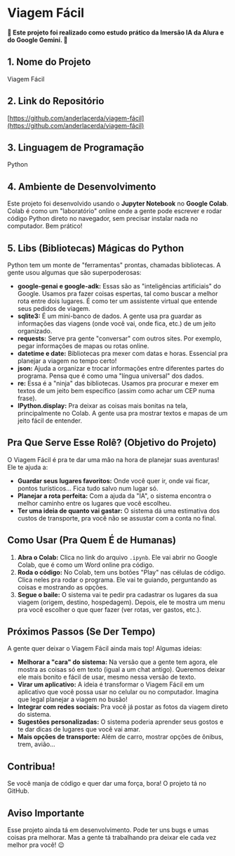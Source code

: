 # Viagem Fácil

**🚀 Este projeto foi realizado como estudo prático da Imersão IA da Alura e do Google Gemini. 🚀**

## 1. Nome do Projeto

Viagem Fácil

## 2. Link do Repositório

[https://github.com/anderlacerda/viagem-fácil](https://github.com/anderlacerda/viagem-fácil)

## 3. Linguagem de Programação

Python

## 4. Ambiente de Desenvolvimento

Este projeto foi desenvolvido usando o **Jupyter Notebook** no **Google Colab**. Colab é como um "laboratório" online onde a gente pode escrever e rodar código Python direto no navegador, sem precisar instalar nada no computador. Bem prático!

## 5. Libs (Bibliotecas) Mágicas do Python

Python tem um monte de "ferramentas" prontas, chamadas bibliotecas. A gente usou algumas que são superpoderosas:

* **google-genai e google-adk:** Essas são as "inteligências artificiais" do Google. Usamos pra fazer coisas espertas, tal como buscar a melhor rota entre dois lugares. É como ter um assistente virtual que entende seus pedidos de viagem.
* **sqlite3:** É um mini-banco de dados. A gente usa pra guardar as informações das viagens (onde você vai, onde fica, etc.) de um jeito organizado.
* **requests:** Serve pra gente "conversar" com outros sites. Por exemplo, pegar informações de mapas ou rotas online.
* **datetime e date:** Bibliotecas pra mexer com datas e horas. Essencial pra planejar a viagem no tempo certo!
* **json:** Ajuda a organizar e trocar informações entre diferentes partes do programa. Pensa que é como uma "língua universal" dos dados.
* **re:** Essa é a "ninja" das bibliotecas. Usamos pra procurar e mexer em textos de um jeito bem específico (assim como achar um CEP numa frase).
* **IPython.display:** Pra deixar as coisas mais bonitas na tela, principalmente no Colab. A gente usa pra mostrar textos e mapas de um jeito fácil de entender.

## Pra Que Serve Esse Rolê? (Objetivo do Projeto)

O Viagem Fácil é pra te dar uma mão na hora de planejar suas aventuras! Ele te ajuda a:

* **Guardar seus lugares favoritos:** Onde você quer ir, onde vai ficar, pontos turísticos... Fica tudo salvo num lugar só.
* **Planejar a rota perfeita:** Com a ajuda da "IA", o sistema encontra o melhor caminho entre os lugares que você escolheu.
* **Ter uma ideia de quanto vai gastar:** O sistema dá uma estimativa dos custos de transporte, pra você não se assustar com a conta no final.

## Como Usar (Pra Quem É de Humanas)

1.  **Abra o Colab:** Clica no link do arquivo `.ipynb`. Ele vai abrir no Google Colab, que é como um Word online pra código.
2.  **Roda o código:** No Colab, tem uns botões "Play" nas células de código. Clica neles pra rodar o programa. Ele vai te guiando, perguntando as coisas e mostrando as opções.
3.  **Segue o baile:** O sistema vai te pedir pra cadastrar os lugares da sua viagem (origem, destino, hospedagem). Depois, ele te mostra um menu pra você escolher o que quer fazer (ver rotas, ver gastos, etc.).

## Próximos Passos (Se Der Tempo)

A gente quer deixar o Viagem Fácil ainda mais top! Algumas ideias:

* **Melhorar a "cara" do sistema:** Na versão que a gente tem agora, ele mostra as coisas só em texto (igual a um chat antigo). Queremos deixar ele mais bonito e fácil de usar, mesmo nessa versão de texto.
* **Virar um aplicativo:** A ideia é transformar o Viagem Fácil em um aplicativo que você possa usar no celular ou no computador. Imagina que legal planejar a viagem no busão!
* **Integrar com redes sociais:** Pra você já postar as fotos da viagem direto do sistema.
* **Sugestões personalizadas:** O sistema poderia aprender seus gostos e te dar dicas de lugares que você vai amar.
* **Mais opções de transporte:** Além de carro, mostrar opções de ônibus, trem, avião...

## Contribua!

Se você manja de código e quer dar uma força, bora! O projeto tá no GitHub.

## Aviso Importante

Esse projeto ainda tá em desenvolvimento. Pode ter uns bugs e umas coisas pra melhorar. Mas a gente tá trabalhando pra deixar ele cada vez melhor pra você! 😉
